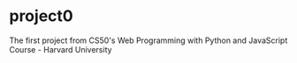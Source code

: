 # project0

The first project from CS50's Web Programming with Python and JavaScript Course - Harvard University

